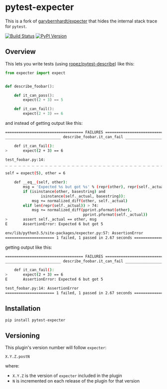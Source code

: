 # pytest-expecter

This is a fork of [garybernhardt/expecter](https://github.com/garybernhardt/expecter) that hides the internal stack trace for `pytest`.

[![Build Status](http://img.shields.io/travis/jacebrowning/pytest-expecter/plugin.svg)](https://travis-ci.org/jacebrowning/pytest-expecter)
[![PyPI Version](http://img.shields.io/pypi/v/pytest-expecter.svg)](https://pypi.python.org/pypi/pytest-expecter)

## Overview

This lets you write tests (using [ropez/pytest-describe](https://github.com/ropez/pytest-describe)) like this:

```python
from expecter import expect


def describe_foobar():

    def it_can_pass():
        expect(2 + 3) == 5

    def it_can_fail():
        expect(2 + 3) == 6
```

and instead of getting output like this:


```sh
=================================== FAILURES ===================================
_________________________ describe_foobar.it_can_fail __________________________

    def it_can_fail():
>       expect(2 + 3) == 6

test_foobar.py:14:
_ _ _ _ _ _ _ _ _ _ _ _ _ _ _ _ _ _ _ _ _ _ _ _ _ _ _ _ _ _ _ _ _ _ _ _ _ _ _ _

self = expect(5), other = 6

    def __eq__(self, other):
        msg = 'Expected %s but got %s' % (repr(other), repr(self._actual))
        if (isinstance(other, basestring) and
                isinstance(self._actual, basestring)):
            msg += normalized_diff(other, self._actual)
        elif len(repr(self._actual)) > 74:
            msg += normalized_diff(pprint.pformat(other),
                                   pprint.pformat(self._actual))
>       assert self._actual == other, msg
E       AssertionError: Expected 6 but got 5

env/lib/python3.5/site-packages/expecter.py:57: AssertionError
====================== 1 failed, 1 passed in 2.67 seconds ======================
```

getting output like this:


```sh
=================================== FAILURES ===================================
_________________________ describe_foobar.it_can_fail __________________________

    def it_can_fail():
>       expect(2 + 3) == 6
E       AssertionError: Expected 6 but got 5

test_foobar.py:14: AssertionError
====================== 1 failed, 1 passed in 2.67 seconds ======================
```

## Installation

```sh
pip install pytest-expecter
```

## Versioning

This plugin's version number will follow `expecter`:

```
X.Y.Z.postN
```

where:

- `X.Y.Z` is the version of `expecter` included in the plugin
- `N` is incremented on each release of the plugin for that version
